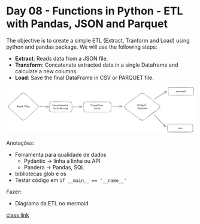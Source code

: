 # Day 08 - Functions in Python - ETL with Pandas, JSON and Parquet

The objective is to create a simple ETL (Extract, Tranform and Load) using python and pandas package. We will use the following steps:

- **Extract**: Reads data from a JSON file.
- **Transform**: Concatenate extracted data in a single Dataframe and calculate a new columns.
- **Load**: Save the final DataFrame in CSV or PARQUET file. 

<!-- ![](08/image.png)
 -->

<img src="08/image.png" />

Anotações:
- Ferramenta para qualidade de dados
    - Pydantic -> linha a linha ou API
    - Pandera -> Pandas, SQL
- bibliotecas glob e os 
- Testar código em `if __main__ == '__name__'`

Fazer:
- Diagrama da ETL no mermaid


[class link](https://github.com/lvgalvao/data-engineering-roadmap/tree/main/bootcamp/aula08)

